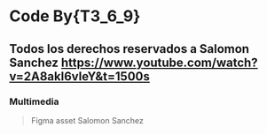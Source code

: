 # Code By{T3_6_9}

## Todos los derechos reservados a  Salomon Sanchez https://www.youtube.com/watch?v=2A8akl6vIeY&t=1500s 

### Multimedia 
> Figma asset Salomon Sanchez 
>
>


